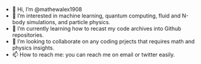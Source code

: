 - 👋 Hi, I’m @mathewalex1908
- 👀 I’m interested in machine learning, quantum computing, fluid and N-body simulations, and particle physics.
- 🌱 I’m currently learning how to recast my code archives into Github repositories.
- 💞️ I’m looking to collaborate on any coding prjects that requires math and physics insights.
- 📫 How to reach me: you can reach me on email or twitter easily.

<!---
mathewalex1908/mathewalex1908 is a ✨ special ✨ repository because its `README.md` (this file) appears on your GitHub profile.
You can click the Preview link to take a look at your changes.
--->
